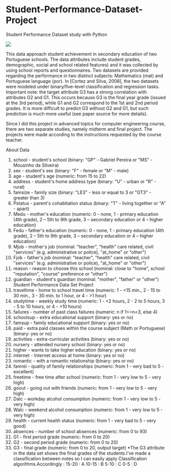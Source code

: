 # Student-Performance-Dataset-Project
Student Performance Dataset study with Python

![](https://www.wooclap.com/en/blog/inside-classrooms/improving-student-performance-through-intrinsic-motivation/images/1.jpeg)

This data approach student achievement in secondary education of two Portuguese schools. The data attributes include student grades, demographic, social and school 
related features) and it was collected by using school reports and questionnaires. Two datasets are provided regarding the performance in two distinct subjects: 
Mathematics (mat) and Portuguese language (por). In [Cortez and Silva, 2008], the two datasets were modeled under binary/five-level classification and regression tasks. 
Important note: the target attribute G3 has a strong correlation with attributes G2 and G1. This occurs because G3 is the final year grade (issued at the 3rd period), while 
G1 and G2 correspond to the 1st and 2nd period grades. It is more difficult to predict G3 without G2 and G1, but such prediction is much more useful (see paper source for 
more details).

Since I did this project in advanced topics for computer engineering course, there are two separate studies, namely midterm and final project. The projects were made 
according to the instructions requested by the course teacher.

About Data
1.	school - student's school (binary: "GP" - Gabriel Pereira or "MS" - Mousinho da Silveira)
2.	sex - student's sex (binary: "F" - female or "M" - male)
3.	age - student's age (numeric: from 15 to 22)
4.	address - student's home address type (binary: "U" - urban or "R" - rural)
5.	famsize - family size (binary: "LE3" - less or equal to 3 or "GT3" - greater than 3)
6.	Pstatus - parent's cohabitation status (binary: "T" - living together or "A" - apart)
7.	Medu - mother's education (numeric: 0 - none, 1 - primary education (4th grade), 2 – 5th to 9th grade, 3 – secondary education or 4 – higher education)
8.	Fedu - father's education (numeric: 0 - none, 1 - primary education (4th grade), 2 – 5th to 9th grade, 3 – secondary education or 4 – higher education)
9.	Mjob - mother's job (nominal: "teacher", "health" care related, civil "services" (e.g. administrative or police), "at_home" or "other")
10.	Fjob - father's job (nominal: "teacher", "health" care related, civil "services" (e.g. administrative or police), "at_home" or "other")
11.	reason - reason to choose this school (nominal: close to "home", school "reputation", "course" preference or "other")
12.	guardian - student's guardian (nominal: "mother", "father" or "other") Student Performance Data Set Project
13.	traveltime - home to school travel time (numeric: 1 - <15 min., 2 - 15 to 30 min., 3 - 30 min. to 1 hour, or 4 - >1 hour)
14.	studytime - weekly study time (numeric: 1 - <2 hours, 2 - 2 to 5 hours, 3 - 5 to 10 hours, or 4 - >10 hours)
15.	failures - number of past class failures (numeric: n if 1<=n<3, else 4)
16.	schoolsup - extra educational support (binary: yes or no)
17.	famsup - family educational support (binary: yes or no)
18.	paid - extra paid classes within the course subject (Math or Portuguese) (binary: yes or no)
19.	activities - extra-curricular activities (binary: yes or no)
20.	nursery - attended nursery school (binary: yes or no)
21.	higher - wants to take higher education (binary: yes or no)
22.	internet - Internet access at home (binary: yes or no)
23.	romantic - with a romantic relationship (binary: yes or no)
24.	famrel - quality of family relationships (numeric: from 1 - very bad to 5 - excellent)
25.	freetime - free time after school (numeric: from 1 - very low to 5 - very high)
26.	goout - going out with friends (numeric: from 1 - very low to 5 - very high)
27.	Dalc - workday alcohol consumption (numeric: from 1 - very low to 5 - very high)
28.	Walc - weekend alcohol consumption (numeric: from 1 - very low to 5 - very high)
29.	health - current health status (numeric: from 1 - very bad to 5 - very good)
30.	absences - number of school absences (numeric: from 0 to 93)
31.	G1 - first period grade (numeric: from 0 to 20)
32.	G2 - second period grade (numeric: from 0 to 20)
33.	G3 - final grade (numeric: from 0 to 20, output target) *The G3 attribute in the data set shows the final grades of the students.I've made a classification between notes so I can easily apply Classification algorithms.Accordingly : 15-20 : A 10-15 : B 5-10 : C 0-5 : D

